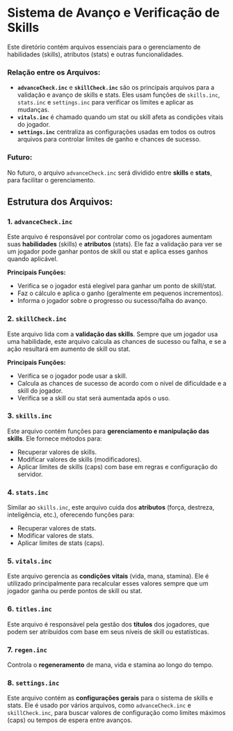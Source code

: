 # Sistema de Avanço e Verificação de Skills

Este diretório contém arquivos essenciais para o gerenciamento de habilidades (skills), atributos (stats) e outras funcionalidades.

### Relação entre os Arquivos:
- **`advanceCheck.inc`** e **`skillCheck.inc`** são os principais arquivos para a validação e avanço de skills e stats. Eles usam funções de `skills.inc`, `stats.inc` e `settings.inc` para verificar os limites e aplicar as mudanças.
- **`vitals.inc`** é chamado quando um stat ou skill afeta as condições vitais do jogador.
- **`settings.inc`** centraliza as configurações usadas em todos os outros arquivos para controlar limites de ganho e chances de sucesso.

### Futuro:
No futuro, o arquivo `advanceCheck.inc` será dividido entre **skills** e **stats**, para facilitar o gerenciamento.

## Estrutura dos Arquivos:

### 1. `advanceCheck.inc`
Este arquivo é responsável por controlar como os jogadores aumentam suas **habilidades** (skills) e **atributos** (stats). Ele faz a validação para ver se um jogador pode ganhar pontos de skill ou stat e aplica esses ganhos quando aplicável.

**Principais Funções:**
- Verifica se o jogador está elegível para ganhar um ponto de skill/stat.
- Faz o cálculo e aplica o ganho (geralmente em pequenos incrementos).
- Informa o jogador sobre o progresso ou sucesso/falha do avanço.

### 2. `skillCheck.inc`
Este arquivo lida com a **validação das skills**. Sempre que um jogador usa uma habilidade, este arquivo calcula as chances de sucesso ou falha, e se a ação resultará em aumento de skill ou stat.

**Principais Funções:**
- Verifica se o jogador pode usar a skill.
- Calcula as chances de sucesso de acordo com o nível de dificuldade e a skill do jogador.
- Verifica se a skill ou stat será aumentada após o uso.

### 3. `skills.inc`
Este arquivo contém funções para **gerenciamento e manipulação das skills**. Ele fornece métodos para:
- Recuperar valores de skills.
- Modificar valores de skills (modificadores).
- Aplicar limites de skills (caps) com base em regras e configuração do servidor.

### 4. `stats.inc`
Similar ao `skills.inc`, este arquivo cuida dos **atributos** (força, destreza, inteligência, etc.), oferecendo funções para:
- Recuperar valores de stats.
- Modificar valores de stats.
- Aplicar limites de stats (caps).

### 5. `vitals.inc`
Este arquivo gerencia as **condições vitais** (vida, mana, stamina). Ele é utilizado principalmente para recalcular esses valores sempre que um jogador ganha ou perde pontos de skill ou stat.

### 6. `titles.inc`
Este arquivo é responsável pela gestão dos **títulos** dos jogadores, que podem ser atribuídos com base em seus níveis de skill ou estatísticas.

### 7. `regen.inc`
Controla o **regeneramento** de mana, vida e stamina ao longo do tempo.

### 8. `settings.inc`
Este arquivo contém as **configurações gerais** para o sistema de skills e stats. Ele é usado por vários arquivos, como `advanceCheck.inc` e `skillCheck.inc`, para buscar valores de configuração como limites máximos (caps) ou tempos de espera entre avanços.
